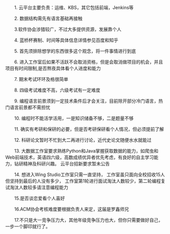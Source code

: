 　　1\. 云平台主要负责：运维、KBS，其它包括前端，Jenkins等

　　2\. 数据结构需先有语言基础再接触

　　3.软件协会涉猎较广，不过大多提供资源，发展靠个人

　　4\. 蓝桥杯赛制、时间等具体信息详情参见百度和知乎

　　5\. 首先须排除想学的东西很多这个观念，将一件事情进行到底

　　6\. 进入工作室后如果不活跃不会取消资格，但是会取消做项目的机会，并且项目有时间限制,是否熬夜具体看个人进度和能力

　　7\. 期末考试环环及格很简单

　　8\. 四级考试难度不高，六级考试有一定难度

　　9\. 编程语言前景须到一定技术条件后才会关注，目前除开部分冷门语言，热门语言前景都不需担忧

　　10\. 编程时不能活学活用，一是知识储备不够，二是题量不够

　　11\. 确实有考研和保研的必要，但是否考研保研看个人情况，但必须提前了解

　　12\. 科研论文暂时不忙到大二再进行讨论，近代史论文随便水水就能过

　　13\. 大数据工作室要求熟练Python和Java掌握获取数据的能力，如爬虫和Web前端技术，英语四六级，高数成绩优异者优先考虑，有良好的自主学习能力，钻研精神及科研兴趣。 云平台招新要求暂未公告

　　14\. 想进入Wing Studio工作室只需一直坚持， 工作室虽只面向全校招收15人但坚持到最后的人没有多少， 工作室第1轮进行面试淘汰人数较少，第二轮编程复试淘汰人数较多请注意编程能力

　　15.是否谈恋爱看个人喜好

　　16.ACM协会考核难度要根据负责人来定，这届是罗鑫师兄

　　17.不只是大一竞争压力大，其他年级竞争压力也大，但你只需要做好自己，一步一个脚印就行了。

